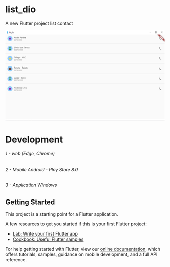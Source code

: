 # list_dio

A new Flutter project list contact
<div><img src="./img.png"> </img></div>

# Development 

###### 1 - web (Edge, Chrome)
###### 2 - Mobile Android - Play Store 8.0
###### 3 - Application Windows

## Getting Started

This project is a starting point for a Flutter application.

A few resources to get you started if this is your first Flutter project:

- [Lab: Write your first Flutter app](https://flutter.dev/docs/get-started/codelab)
- [Cookbook: Useful Flutter samples](https://flutter.dev/docs/cookbook)

For help getting started with Flutter, view our
[online documentation](https://flutter.dev/docs), which offers tutorials,
samples, guidance on mobile development, and a full API reference.

